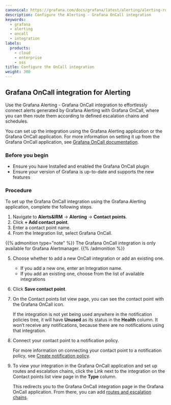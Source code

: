 ```yaml
---
canonical: https://grafana.com/docs/grafana/latest/alerting/alerting-rules/manage-contact-points/configure-oncall/
description: Configure the Alerting - Grafana OnCall integration
keywords:
  - grafana
  - alerting
  - oncall
  - integration
labels:
  products:
    - cloud
    - enterprise
    - oss
title: Configure the OnCall integration
weight: 300
---
```


## Grafana OnCall integration for Alerting

Use the Grafana Alerting -  Grafana OnCall integration to effortlessly connect alerts generated by Grafana Alerting with Grafana OnCall, where you can then route them according to defined escalation chains and schedules.

You can set up the integration using the Grafana Alerting application or the Grafana OnCall application. For more information on setting it up from the Grafana OnCall application, see [Grafana OnCall documentation](https://grafana.com/docs/oncall/latest/integrations/grafana-alerting/).

### Before you begin

 - Ensure you have Installed and enabled the Grafana OnCall plugin
 - Ensure your version of Grafana is up-to-date and supports the new features

### Procedure

To set up the Grafana OnCall integration using the Grafana Alerting application, complete the following steps.

1. Navigate to **Alerts&IRM** -> **Alerting** -> **Contact points**.
1. Click **+ Add contact point**.
1. Enter a contact point name.
1. From the Integration list, select Grafana OnCall.

{{% admonition type="note" %}}
The Grafana OnCall integration is only available for Grafana Alertmanager.
{{% /admonition %}}

5. Choose whether to add a new OnCall integration or add an existing one.

    - If you add a new one, enter an Integration name.
   - If you add an existing one, choose from the list of available integrations

6. Click **Save contact point**.

7. On the Contact points list view page, you can see the contact point with the Grafana OnCall icon.

    If the integration is not yet being used anywhere in the notification policies tree, it will have **Unused** as its status in the **Health** column. It won’t receive any notifications, because there are no notifications using that integration.

8. Connect your contact point to a notification policy.

    For more information on connecting your contact point to a notification policy, see [Create notification policy](https://grafana.com/docs/grafana/latest/alerting/alerting-rules/create-notification-policy/).

9. To view your integration in the Grafana OnCall application and set up routes and escalation chains, click the Link next to the integration on the Contact points list view page in the **Type** column.

    This redirects you to the Grafana OnCall integration page in the Grafana OnCall application.  From there, you can add [routes and escalation chains](https://grafana.com/docs/oncall/latest/escalation-chains-and-routes/).








